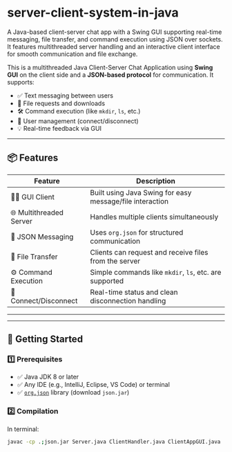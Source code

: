 # server-client-system-in-java
A Java-based client-server chat app with a Swing GUI supporting real-time messaging, file transfer, and command execution using JSON over sockets. It features multithreaded server handling and an interactive client interface for smooth communication and file exchange.

This is a multithreaded Java Client-Server Chat Application using **Swing GUI** on the client side and a **JSON-based protocol** for communication. It supports:

- ✅ Text messaging between users
- 📁 File requests and downloads
- 🛠️ Command execution (like `mkdir`, `ls`, etc.)
- 🚫 User management (connect/disconnect)
- 💡 Real-time feedback via GUI

---

## 📦 Features

| Feature                | Description                                              |
|------------------------|----------------------------------------------------------|
| 🧑‍💻 GUI Client           | Built using Java Swing for easy message/file interaction |
| 🌐 Multithreaded Server | Handles multiple clients simultaneously                 |
| 📩 JSON Messaging       | Uses `org.json` for structured communication            |
| 📁 File Transfer        | Clients can request and receive files from the server   |
| ⚙️ Command Execution     | Simple commands like `mkdir`, `ls`, etc. are supported |
| 🔌 Connect/Disconnect   | Real-time status and clean disconnection handling       |

---


---

## 🚀 Getting Started

### 1️⃣ Prerequisites

- ✅ Java JDK 8 or later
- ✅ Any IDE (e.g., IntelliJ, Eclipse, VS Code) or terminal
- ✅ [`org.json`](https://mvnrepository.com/artifact/org.json/json) library (download `json.jar`)

### 2️⃣ Compilation

In terminal:

```bash
javac -cp .;json.jar Server.java ClientHandler.java ClientAppGUI.java

